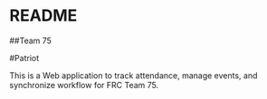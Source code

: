 # README
##Team 75

#Patriot

This is a Web application to track attendance, manage events, and synchronize workflow for FRC Team 75.
